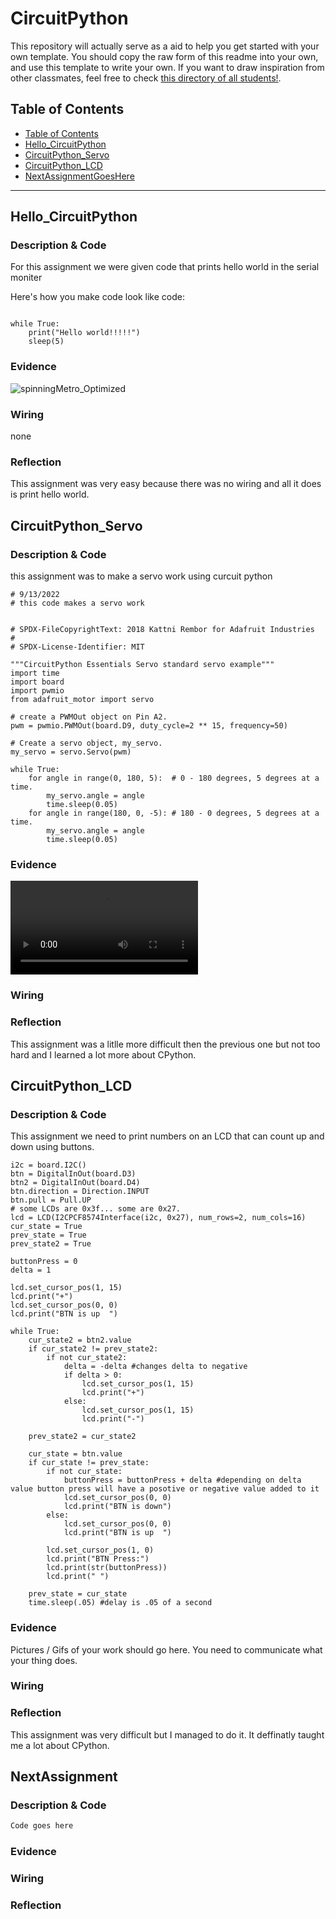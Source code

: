 # CircuitPython
This repository will actually serve as a aid to help you get started with your own template.  You should copy the raw form of this readme into your own, and use this template to write your own.  If you want to draw inspiration from other classmates, feel free to check [this directory of all students!](https://github.com/chssigma/Class_Accounts).
## Table of Contents
* [Table of Contents](#TableOfContents)
* [Hello_CircuitPython](#Hello_CircuitPython)
* [CircuitPython_Servo](#CircuitPython_Servo)
* [CircuitPython_LCD](#CircuitPython_LCD)
* [NextAssignmentGoesHere](#NextAssignment)
---

## Hello_CircuitPython

### Description & Code
For this assignment we were given code that prints hello world in the serial moniter

Here's how you make code look like code:

```from time import sleep

while True:
    print("Hello world!!!!!")
    sleep(5)
```


### Evidence


![spinningMetro_Optimized](https://user-images.githubusercontent.com/54641488/192549584-18285130-2e3b-4631-8005-0792c2942f73.gif)



### Wiring
none

### Reflection
This assignment was very easy because there was no wiring and all it does is print hello world.



## CircuitPython_Servo

### Description & Code
this assignment was to make a servo work using curcuit python
```# Matthew Bowling
# 9/13/2022
# this code makes a servo work


# SPDX-FileCopyrightText: 2018 Kattni Rembor for Adafruit Industries
#
# SPDX-License-Identifier: MIT

"""CircuitPython Essentials Servo standard servo example"""
import time
import board
import pwmio
from adafruit_motor import servo

# create a PWMOut object on Pin A2.
pwm = pwmio.PWMOut(board.D9, duty_cycle=2 ** 15, frequency=50)

# Create a servo object, my_servo.
my_servo = servo.Servo(pwm)

while True:
    for angle in range(0, 180, 5):  # 0 - 180 degrees, 5 degrees at a time.
        my_servo.angle = angle
        time.sleep(0.05)
    for angle in range(180, 0, -5): # 180 - 0 degrees, 5 degrees at a time.
        my_servo.angle = angle
        time.sleep(0.05)

```

### Evidence
![image](https://github.com/matthewbowling123/CPython/blob/master/Images/IMG-0413%20(2).MOV)

### Wiring

### Reflection
This assignment was a litlle more difficult then the previous one but not too hard and I learned a lot more about CPython.



## CircuitPython_LCD

### Description & Code
This assignment we need to print numbers on an LCD that can count up and down using buttons.
```# get and i2c object
i2c = board.I2C()
btn = DigitalInOut(board.D3)
btn2 = DigitalInOut(board.D4)
btn.direction = Direction.INPUT
btn.pull = Pull.UP
# some LCDs are 0x3f... some are 0x27.
lcd = LCD(I2CPCF8574Interface(i2c, 0x27), num_rows=2, num_cols=16)
cur_state = True
prev_state = True
prev_state2 = True

buttonPress = 0
delta = 1

lcd.set_cursor_pos(1, 15)
lcd.print("+")
lcd.set_cursor_pos(0, 0)
lcd.print("BTN is up  ")

while True:
    cur_state2 = btn2.value
    if cur_state2 != prev_state2:
        if not cur_state2:
            delta = -delta #changes delta to negative
            if delta > 0:
                lcd.set_cursor_pos(1, 15)
                lcd.print("+")
            else:
                lcd.set_cursor_pos(1, 15)
                lcd.print("-")
    
    prev_state2 = cur_state2

    cur_state = btn.value
    if cur_state != prev_state:
        if not cur_state:
            buttonPress = buttonPress + delta #depending on delta value button press will have a posotive or negative value added to it
            lcd.set_cursor_pos(0, 0)
            lcd.print("BTN is down")
        else:
            lcd.set_cursor_pos(0, 0)
            lcd.print("BTN is up  ")
        
        lcd.set_cursor_pos(1, 0)
        lcd.print("BTN Press:")
        lcd.print(str(buttonPress))     
        lcd.print(" ")

    prev_state = cur_state
    time.sleep(.05) #delay is .05 of a second

```

### Evidence

Pictures / Gifs of your work should go here.  You need to communicate what your thing does.

### Wiring

### Reflection
This assignment was very difficult but I managed to do it. It deffinatly taught me a lot about CPython.




## NextAssignment

### Description & Code

```python
Code goes here

```

### Evidence

### Wiring

### Reflection
